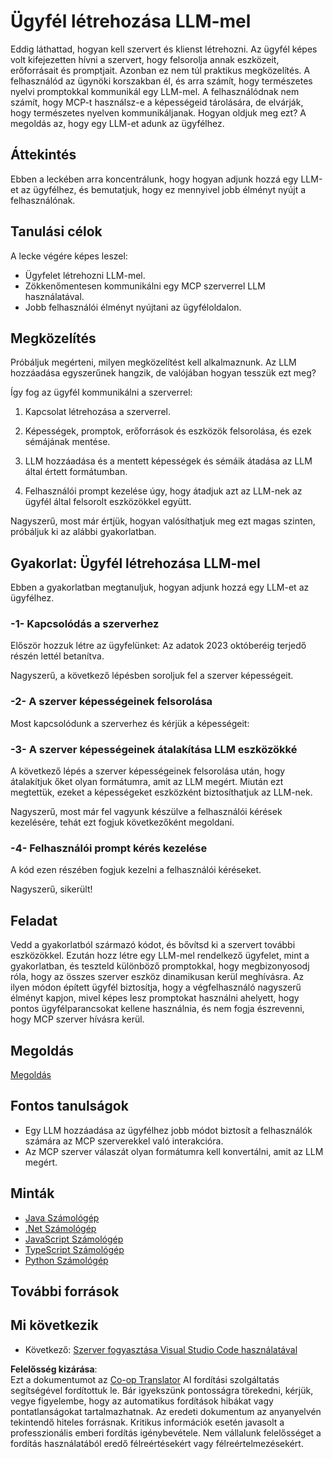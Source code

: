 <!--
CO_OP_TRANSLATOR_METADATA:
{
  "original_hash": "abbb199eb22fdffa44a0de4db6a5ea49",
  "translation_date": "2025-05-17T10:27:05+00:00",
  "source_file": "03-GettingStarted/03-llm-client/README.md",
  "language_code": "hu"
}
-->
# Ügyfél létrehozása LLM-mel

Eddig láthattad, hogyan kell szervert és klienst létrehozni. Az ügyfél képes volt kifejezetten hívni a szervert, hogy felsorolja annak eszközeit, erőforrásait és promptjait. Azonban ez nem túl praktikus megközelítés. A felhasználód az ügynöki korszakban él, és arra számít, hogy természetes nyelvi promptokkal kommunikál egy LLM-mel. A felhasználódnak nem számít, hogy MCP-t használsz-e a képességeid tárolására, de elvárják, hogy természetes nyelven kommunikáljanak. Hogyan oldjuk meg ezt? A megoldás az, hogy egy LLM-et adunk az ügyfélhez.

## Áttekintés

Ebben a leckében arra koncentrálunk, hogy hogyan adjunk hozzá egy LLM-et az ügyfélhez, és bemutatjuk, hogy ez mennyivel jobb élményt nyújt a felhasználónak.

## Tanulási célok

A lecke végére képes leszel:

- Ügyfelet létrehozni LLM-mel.
- Zökkenőmentesen kommunikálni egy MCP szerverrel LLM használatával.
- Jobb felhasználói élményt nyújtani az ügyféloldalon.

## Megközelítés

Próbáljuk megérteni, milyen megközelítést kell alkalmaznunk. Az LLM hozzáadása egyszerűnek hangzik, de valójában hogyan tesszük ezt meg?

Így fog az ügyfél kommunikálni a szerverrel:

1. Kapcsolat létrehozása a szerverrel.

1. Képességek, promptok, erőforrások és eszközök felsorolása, és ezek sémájának mentése.

1. LLM hozzáadása és a mentett képességek és sémáik átadása az LLM által értett formátumban.

1. Felhasználói prompt kezelése úgy, hogy átadjuk azt az LLM-nek az ügyfél által felsorolt eszközökkel együtt.

Nagyszerű, most már értjük, hogyan valósíthatjuk meg ezt magas szinten, próbáljuk ki az alábbi gyakorlatban.

## Gyakorlat: Ügyfél létrehozása LLM-mel

Ebben a gyakorlatban megtanuljuk, hogyan adjunk hozzá egy LLM-et az ügyfélhez.

### -1- Kapcsolódás a szerverhez

Először hozzuk létre az ügyfelünket:
Az adatok 2023 októberéig terjedő részén lettél betanítva.

Nagyszerű, a következő lépésben soroljuk fel a szerver képességeit.

### -2- A szerver képességeinek felsorolása

Most kapcsolódunk a szerverhez és kérjük a képességeit:

### -3- A szerver képességeinek átalakítása LLM eszközökké

A következő lépés a szerver képességeinek felsorolása után, hogy átalakítjuk őket olyan formátumra, amit az LLM megért. Miután ezt megtettük, ezeket a képességeket eszközként biztosíthatjuk az LLM-nek.

Nagyszerű, most már fel vagyunk készülve a felhasználói kérések kezelésére, tehát ezt fogjuk következőként megoldani.

### -4- Felhasználói prompt kérés kezelése

A kód ezen részében fogjuk kezelni a felhasználói kéréseket.

Nagyszerű, sikerült!

## Feladat

Vedd a gyakorlatból származó kódot, és bővítsd ki a szervert további eszközökkel. Ezután hozz létre egy LLM-mel rendelkező ügyfelet, mint a gyakorlatban, és teszteld különböző promptokkal, hogy megbizonyosodj róla, hogy az összes szerver eszköz dinamikusan kerül meghívásra. Az ilyen módon épített ügyfél biztosítja, hogy a végfelhasználó nagyszerű élményt kapjon, mivel képes lesz promptokat használni ahelyett, hogy pontos ügyfélparancsokat kellene használnia, és nem fogja észrevenni, hogy MCP szerver hívásra kerül.

## Megoldás

[Megoldás](/03-GettingStarted/03-llm-client/solution/README.md)

## Fontos tanulságok

- Egy LLM hozzáadása az ügyfélhez jobb módot biztosít a felhasználók számára az MCP szerverekkel való interakcióra.
- Az MCP szerver válaszát olyan formátumra kell konvertálni, amit az LLM megért.

## Minták

- [Java Számológép](../samples/java/calculator/README.md)
- [.Net Számológép](../../../../03-GettingStarted/samples/csharp)
- [JavaScript Számológép](../samples/javascript/README.md)
- [TypeScript Számológép](../samples/typescript/README.md)
- [Python Számológép](../../../../03-GettingStarted/samples/python)

## További források

## Mi következik

- Következő: [Szerver fogyasztása Visual Studio Code használatával](/03-GettingStarted/04-vscode/README.md)

**Felelősség kizárása**:  
Ezt a dokumentumot az [Co-op Translator](https://github.com/Azure/co-op-translator) AI fordítási szolgáltatás segítségével fordítottuk le. Bár igyekszünk pontosságra törekedni, kérjük, vegye figyelembe, hogy az automatikus fordítások hibákat vagy pontatlanságokat tartalmazhatnak. Az eredeti dokumentum az anyanyelvén tekintendő hiteles forrásnak. Kritikus információk esetén javasolt a professzionális emberi fordítás igénybevétele. Nem vállalunk felelősséget a fordítás használatából eredő félreértésekért vagy félreértelmezésekért.